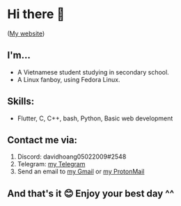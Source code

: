 # Hi there 👋

([My website](https://hmthien050209.github.io))

## I'm...

- A Vietnamese student studying in secondary school.
- A Linux fanboy, using Fedora Linux.

## Skills:

- Flutter, C, C++, bash, Python, Basic web development

## Contact me via:

1. Discord: davidhoang05022009#2548
2. Telegram: [my Telegram](https://t.me/davidhoang05022009)
3. Send an email to [my Gmail](mailto:hoangminhthien05022009@gmail.com) or [my ProtonMail](mailto:thiencoder05022009@protonmail.com)

## And that's it 😊 Enjoy your best day ^^
